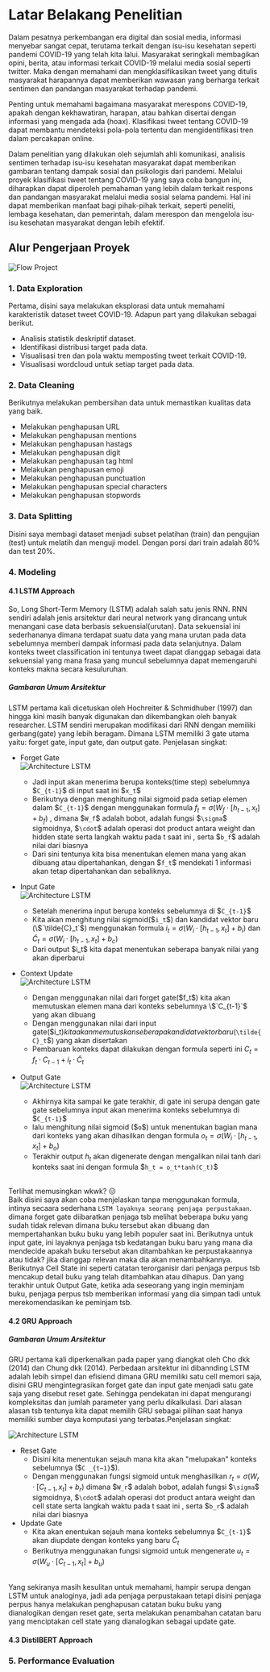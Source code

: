 # **Latar Belakang Penelitian**

Dalam pesatnya perkembangan era digital dan sosial media, informasi menyebar sangat cepat, terutama terkait dengan isu-isu kesehatan seperti pandemi COVID-19 yang telah kita lalui. Masyarakat seringkali membagikan opini, berita, atau informasi terkait COVID-19 melalui media sosial seperti twitter. Maka dengan memahami dan mengklasifikasikan tweet yang ditulis masyarakat harapannya dapat memberikan wawasan yang berharga terkait sentimen dan pandangan masyarakat terhadap pandemi.

Penting untuk memahami bagaimana masyarakat merespons COVID-19, apakah dengan kekhawatiran, harapan, atau bahkan disertai dengan informasi yang mengada ada (hoax). Klasifikasi tweet tentang COVID-19 dapat membantu mendeteksi pola-pola tertentu dan mengidentifikasi tren dalam percakapan online.

Dalam penelitian yang dilakukan oleh sejumlah ahli komunikasi, analisis sentimen terhadap isu-isu kesehatan masyarakat dapat memberikan gambaran tentang dampak sosial dan psikologis dari pandemi. Melalui proyek klasifikasi tweet tentang COVID-19 yang saya coba bangun ini, diharapkan dapat diperoleh pemahaman yang lebih dalam terkait respons dan pandangan masyarakat melalui media sosial selama pandemi. Hal ini dapat memberikan manfaat bagi pihak-pihak terkait, seperti peneliti, lembaga kesehatan, dan pemerintah, dalam merespon dan mengelola isu-isu kesehatan masyarakat dengan lebih efektif.

## **Alur Pengerjaan Proyek**
![Flow Project](https://github.com/RidwendDev/Tweet-Classification-Coronavirus/raw/main/asset/flow-tweet-baru.png) <br>

### 1. Data Exploration

Pertama, disini saya melakukan eksplorasi data untuk memahami karakteristik dataset tweet COVID-19. Adapun part yang dilakukan sebagai berikut.
- Analisis statistik deskriptif dataset.
- Identifikasi distribusi target pada data.
- Visualisasi tren dan pola waktu memposting tweet terkait COVID-19.
- Visualisasi wordcloud untuk setiap target pada data.

### 2. Data Cleaning

Berikutnya melakukan pembersihan data untuk memastikan kualitas data yang baik. 

- Melakukan penghapusan URL
- Melakukan penghapusan mentions
- Melakukan penghapusan hastags
- Melakukan penghapusan digit
- Melakukan penghapusan tag html
- Melakukan penghapusan emoji
- Melakukan penghapusan punctuation
- Melakukan penghapusan special characters
- Melakukan penghapusan stopwords


### 3. Data Splitting

Disini saya membagi dataset menjadi subset pelatihan (train) dan pengujian (test) untuk melatih dan menguji model. Dengan porsi dari train adalah 80% dan test 20%.

### 4. Modeling

#### 4.1 LSTM Approach
So, Long Short-Term Memory (LSTM) adalah salah satu jenis RNN. RNN sendiri adalah jenis arsitektur dari neural network yang dirancang untuk menangani case data berbasis sekuensial(urutan). Data sekuensial ini sederhananya dimana terdapat suatu data yang mana urutan pada data sebelumnya memberi dampak informasi pada data selanjutnya. Dalam konteks tweet classification ini tentunya tweet dapat dianggap sebagai data sekuensial yang mana frasa yang muncul sebelumnya dapat memengaruhi konteks makna secara kesuluruhan.
##### Gambaran Umum Arsitektur
LSTM pertama kali dicetuskan oleh Hochreiter & Schmidhuber (1997) dan hingga kini masih banyak digunakan dan dikembangkan oleh banyak researcher. LSTM sendiri merupakan modifikasi dari RNN dengan memiliki gerbang(gate) yang lebih beragam. Dimana LSTM memiliki 3 gate utama yaitu: forget gate, input gate, dan output gate. Penjelasan singkat:
- Forget Gate <br>
![Architecture LSTM](https://github.com/RidwendDev/Tweet-Classification-Coronavirus/raw/main/asset/forget.png) <br>

    - Jadi input akan menerima berupa konteks(time step) sebelumnya  \$`C_{t-1}`$ di input saat ini \$`x_t`$ 
    - Berikutnya dengan menghitung nilai sigmoid pada setiap elemen dalam \$`C_{t-1}`$ dengan menggunakan formula $f_t=\sigma\left(W_f \cdot\left[h_{t-1}, x_t\right]+b_f\right)$ , dimana \$`W_f`$ adalah bobot, adalah fungsi \$`\sigma`$ sigmoidnya, \$`\cdot`$ adalah operasi dot product antara weight dan hidden state serta langkah waktu pada t saat ini , serta  \$`b_f`$ adalah nilai dari  biasnya
    - Dari sini tentunya kita bisa menentukan elemen mana yang akan dibuang atau dipertahankan, dengan \$`f_t`$ mendekati 1 informasi akan tetap dipertahankan dan sebaliknya.
- Input Gate <br>
![Architecture LSTM](https://github.com/RidwendDev/Tweet-Classification-Coronavirus/raw/main/asset/input.png) <br>

    - Setelah menerima input berupa konteks sebelumnya di \$`C_{t-1}`$
    - Kita akan menghitung nilai sigmoid(\$`i_t`$) dan kandidat vektor baru (\$`\tilde{C}_t`$) menggunakan formula $i_t=\sigma\left(W_i \cdot\left[h_{t-1}, x_t\right]+b_i\right)$ dan
      $`\tilde{C}_t=\sigma\left(W_i \cdot\left[h_{t-1}, x_t\right]+b_c\right)`$
    - Dari output \$i_t$ kita dapat menentukan seberapa banyak nilai yang akan diperbarui
- Context Update <br>
![Architecture LSTM](https://github.com/RidwendDev/Tweet-Classification-Coronavirus/raw/main/asset/context.png) <br>

    - Dengan menggunakan nilai dari forget gate(\$f_t$) kita akan memutuskan elemen mana dari konteks sebelumnya \$`C_{t-1}`$ yang akan dibuang
    - Dengan menggunakan nilai dari input gate(\$i_t$) kita akan memutuskan seberapa kandidat vektor baru($`\tilde{C}_t`$) yang akan disertakan  
    - Pembaruan konteks dapat dilakukan dengan formula seperti ini $C_t=f_t \cdot C_{t-1}+i_t \cdot \tilde{C}_t$
- Output Gate <br>
![Architecture LSTM](https://github.com/RidwendDev/Tweet-Classification-Coronavirus/raw/main/asset/output.png) <br>

    - Akhirnya kita sampai ke gate terakhir, di gate ini serupa dengan gate gate sebelumnya input akan menerima konteks sebelumnya  di \$`C_{t-1}`$
    - lalu menghitung nilai sigmoid (\$`o`$) untuk menentukan bagian mana dari konteks yang akan dihasilkan dengan formula $o_t=\sigma\left(W_i \cdot\left[h_{t-1}, x_t\right]+b_o\right)$
    - Terakhir output $`h_t`$ akan digenerate dengan mengalikan nilai tanh dari konteks saat ini dengan formula \$`h_t = o_t*tanh(C_t)`$

<br>Terlihat memusingkan wkwk? 😖 <br>
Baik disini saya akan coba menjelaskan tanpa menggunakan formula, intinya secaara sederhana `LSTM layaknya seorang penjaga perpustakaan`. dimana forget gate diibaratkan penjaga tsb melihat beberapa buku yang sudah tidak relevan dimana buku tersebut akan dibuang dan mempertahankan buku buku yang lebih populer saat ini. Berikutnya untuk input gate, ini layaknya penjaga tsb kedatangan buku baru yang mana dia mendecide apakah buku tersebut akan ditambahkan ke perpustakaannya atau tidak? jika dianggap relevan maka dia akan menambahkannya. Berikutnya Cell State ini seperti catatan terorganisir dari penjaga perpus tsb mencakup detail buku yang telah ditambahkan atau dihapus. Dan yang terakhir untuk Output Gate, ketika ada seseorang yang ingin meminjam buku, penjaga perpus tsb memberikan informasi yang dia simpan tadi untuk merekomendasikan ke peminjam tsb.  
#### 4.2 GRU Approach
##### Gambaran Umum Arsitektur
GRU pertama kali diperkenalkan pada paper yang diangkat oleh Cho dkk (2014) dan Chung dkk (2014). Perbedaan arsitektur ini dibannding LSTM adalah lebih simpel dan efisiend dimana GRU memiliki satu cell memori saja, disini GRU mengintegrasikan forget gate dan input gate menjadi satu gate saja yang disebut reset gate. Sehingga pendekatan ini dapat mengurangi kompleksitas dan jumlah parameter yang perlu dikalkulasi. Dari alasan alasan tsb tentunya kita dapat memilih GRU sebagai pilihan saat hanya memiliki sumber daya komputasi yang terbatas.Penjelasan singkat:

![Architecture LSTM](https://github.com/RidwendDev/Tweet-Classification-Coronavirus/raw/main/asset/resetGRU.png) <br>
- Reset Gate <br>
    - Disini kita menentukan sejauh mana kita akan "melupakan" konteks sebelumnya (\$`C _{t−1}`$).
    - Dengan menggunakan fungsi sigmoid untuk menghasilkan $r_t=\sigma\left(W_r \cdot\left[C_{t-1}, x_t\right]+b_r\right)$  dimana \$`W_r`$ adalah bobot, adalah fungsi \$`\sigma`$ sigmoidnya, \$`\cdot`$ adalah operasi dot product antara weight dan cell state serta langkah waktu pada t saat ini , serta  \$`b_r`$ adalah nilai dari  biasnya
- Update Gate <br>
    - Kita akan enentukan sejauh mana konteks sebelumnya \$`C_{t-1}`$ akan diupdate dengan konteks yang baru $`\tilde{C}_t`$
    - Berikutnya menggunakan fungsi sigmoid untuk mengenerate $u_t=\sigma\left(W_u \cdot\left[C_{t-1}, x_t\right]+b_u\right)$

<br>Yang sekiranya masih kesulitan untuk memahami, hampir serupa dengan LSTM untuk analoginya, jadi ada penjaga perpustakaan tetapi disini penjaga perpus hanya melakukan penghapusan catatan buku buku yang dianalogikan dengan reset gate, serta melakukan penambahan catatan baru yang menciptakan cell state yang dianalogikan sebagai update gate.
  
#### 4.3 DistilBERT Approach



### 5. Performance Evaluation




